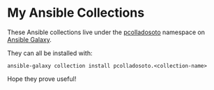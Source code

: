 # My Ansible Collections
These Ansible collections live under the [pcolladosoto](https://galaxy.ansible.com/ui/namespaces/pcolladosoto/)
namespace on [Ansible Galaxy](https://galaxy.ansible.com).

They can all be installed with:

    ansible-galaxy collection install pcolladosoto.<collection-name>

Hope they prove useful!
